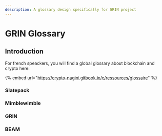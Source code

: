```yaml
---
description: A glossary design specifically for GRIN project
---
```


# GRIN Glossary

## Introduction

For french speackers, you will find a global glossary about blockchain and crypto here:

{% embed url="https://crypto-nagini.gitbook.io/c/ressources/glossaire" %}

### Slatepack

### Mimblewimble

### GRIN

### BEAM

